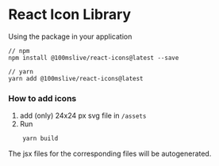 # React Icon Library

Using the package in your application

```
// npm
npm install @100mslive/react-icons@latest --save

// yarn
yarn add @100mslive/react-icons@latest
```
### How to add icons

1. add (only) 24x24 px svg file in `/assets`
2. Run

```bash
    yarn build
```
The jsx files for the corresponding files will be autogenerated.